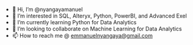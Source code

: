 - 👋 Hi, I’m @nyangayamanuel
- 👀 I’m interested in SQL, Alteryx, Python, PowerBI, and Advanced Exel
- 🌱 I’m currently learning Python for Data Analytics
- 💞️ I’m looking to collaborate on Machine Learning for Data Analytics
- 📫 How to reach me @ emmanuelnyangaya@gmail.com

<!---
nyangayamanuel/nyangayamanuel is a ✨ special ✨ repository because its `README.md` (this file) appears on your GitHub profile.
You can click the Preview link to take a look at your changes.
--->
